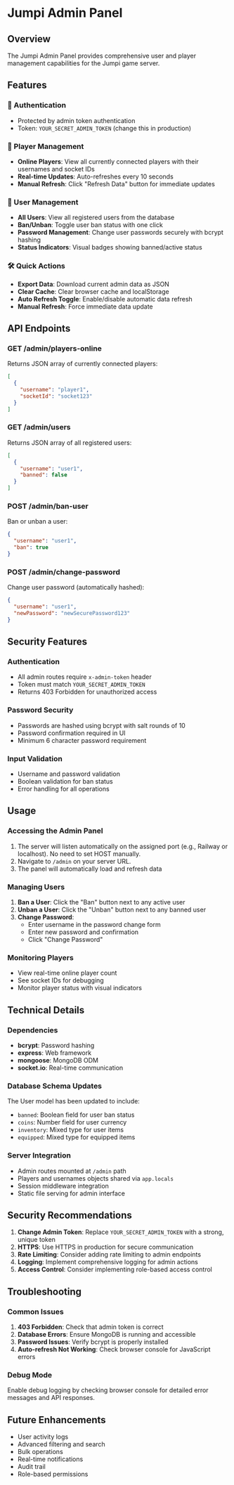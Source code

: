 # Jumpi Admin Panel

## Overview
The Jumpi Admin Panel provides comprehensive user and player management capabilities for the Jumpi game server.

## Features

### 🔐 Authentication
- Protected by admin token authentication
- Token: `YOUR_SECRET_ADMIN_TOKEN` (change this in production)

### 👥 Player Management
- **Online Players**: View all currently connected players with their usernames and socket IDs
- **Real-time Updates**: Auto-refreshes every 10 seconds
- **Manual Refresh**: Click "Refresh Data" button for immediate updates

### 👤 User Management
- **All Users**: View all registered users from the database
- **Ban/Unban**: Toggle user ban status with one click
- **Password Management**: Change user passwords securely with bcrypt hashing
- **Status Indicators**: Visual badges showing banned/active status

### 🛠️ Quick Actions
- **Export Data**: Download current admin data as JSON
- **Clear Cache**: Clear browser cache and localStorage
- **Auto Refresh Toggle**: Enable/disable automatic data refresh
- **Manual Refresh**: Force immediate data update

## API Endpoints

### GET /admin/players-online
Returns JSON array of currently connected players:
```json
[
  {
    "username": "player1",
    "socketId": "socket123"
  }
]
```

### GET /admin/users
Returns JSON array of all registered users:
```json
[
  {
    "username": "user1",
    "banned": false
  }
]
```

### POST /admin/ban-user
Ban or unban a user:
```json
{
  "username": "user1",
  "ban": true
}
```

### POST /admin/change-password
Change user password (automatically hashed):
```json
{
  "username": "user1",
  "newPassword": "newSecurePassword123"
}
```

## Security Features

### Authentication
- All admin routes require `x-admin-token` header
- Token must match `YOUR_SECRET_ADMIN_TOKEN`
- Returns 403 Forbidden for unauthorized access

### Password Security
- Passwords are hashed using bcrypt with salt rounds of 10
- Password confirmation required in UI
- Minimum 6 character password requirement

### Input Validation
- Username and password validation
- Boolean validation for ban status
- Error handling for all operations

## Usage

### Accessing the Admin Panel
1. The server will listen automatically on the assigned port (e.g., Railway or localhost). No need to set HOST manually.
2. Navigate to `/admin` on your server URL.
3. The panel will automatically load and refresh data

### Managing Users
1. **Ban a User**: Click the "Ban" button next to any active user
2. **Unban a User**: Click the "Unban" button next to any banned user
3. **Change Password**: 
   - Enter username in the password change form
   - Enter new password and confirmation
   - Click "Change Password"

### Monitoring Players
- View real-time online player count
- See socket IDs for debugging
- Monitor player status with visual indicators

## Technical Details

### Dependencies
- **bcrypt**: Password hashing
- **express**: Web framework
- **mongoose**: MongoDB ODM
- **socket.io**: Real-time communication

### Database Schema Updates
The User model has been updated to include:
- `banned`: Boolean field for user ban status
- `coins`: Number field for user currency
- `inventory`: Mixed type for user items
- `equipped`: Mixed type for equipped items

### Server Integration
- Admin routes mounted at `/admin` path
- Players and usernames objects shared via `app.locals`
- Session middleware integration
- Static file serving for admin interface

## Security Recommendations

1. **Change Admin Token**: Replace `YOUR_SECRET_ADMIN_TOKEN` with a strong, unique token
2. **HTTPS**: Use HTTPS in production for secure communication
3. **Rate Limiting**: Consider adding rate limiting to admin endpoints
4. **Logging**: Implement comprehensive logging for admin actions
5. **Access Control**: Consider implementing role-based access control

## Troubleshooting

### Common Issues
1. **403 Forbidden**: Check that admin token is correct
2. **Database Errors**: Ensure MongoDB is running and accessible
3. **Password Issues**: Verify bcrypt is properly installed
4. **Auto-refresh Not Working**: Check browser console for JavaScript errors

### Debug Mode
Enable debug logging by checking browser console for detailed error messages and API responses.

## Future Enhancements

- User activity logs
- Advanced filtering and search
- Bulk operations
- Real-time notifications
- Audit trail
- Role-based permissions 